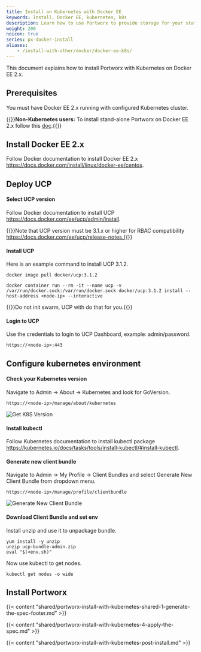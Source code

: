 ```yaml
---
title: Install on Kubernetes with Docker EE
keywords: Install, Docker EE, kubernetes, k8s
description: Learn how to use Portworx to provide storage for your stateful services running on Kubernetes with Docker EE.
weight: 200
noicon: true
series: px-docker-install
aliases:
    - /install-with-other/docker/docker-ee-k8s/
---
```

This document explains how to install Portworx with Kubernetes on Docker EE 2.x.

## Prerequisites

You must have Docker EE 2.x running with configured Kubernetes cluster.

{{<info>}}**Non-Kubernetes users:** To install stand-alone Portworx on Docker EE 2.x follow this [doc](/install-portworx/install-with-other/docker/standalone/).{{</info>}}

## Install Docker EE 2.x

Follow Docker documentation to install Docker EE 2.x https://docs.docker.com/install/linux/docker-ee/centos.

## Deploy UCP

#### Select UCP version

Follow Docker documentation to install UCP https://docs.docker.com/ee/ucp/admin/install.

{{<info>}}Note that UCP version must be 3.1.x or higher for RBAC compatibility https://docs.docker.com/ee/ucp/release-notes.{{</info>}}

#### Install UCP

Here is an example command to install UCP 3.1.2.

```text
docker image pull docker/ucp:3.1.2
```

```text
docker container run --rm -it --name ucp -v /var/run/docker.sock:/var/run/docker.sock docker/ucp:3.1.2 install --host-address <node-ip> --interactive
```

{{<info>}}Do not init swarm, UCP with do that for you.{{</info>}}

#### Login to UCP

Use the credentials to login to UCP Dashboard, example: admin/password.

```text
https://<node-ip>:443
```

## Configure kubernetes environment

#### Check your Kubernetes version

Navigate to Admin -> About -> Kubernetes and look for GoVersion.

```text
https://<node-ip>/manage/about/kubernetes
```

![Get K8S Version](/img/docker-ee-k8s1.png)

#### Install kubectl

Follow Kubernetes documentation to install kubectl package https://kubernetes.io/docs/tasks/tools/install-kubectl/#install-kubectl.

#### Generate new client bundle

Navigate to Admin -> My Profile -> Client Bundles and select Generate New Client Bundle from dropdown menu.

```text
https://<node-ip>/manage/profile/clientbundle
```

![Generate New Client Bundle](/img/docker-ee-k8s2.png)

#### Download Client Bundle and set env

Install unzip and use it to unpackage bundle.

```text
yum install -y unzip
unzip ucp-bundle-admin.zip
eval "$(<env.sh)"
```

Now use kubectl to get nodes.

```text
kubectl get nodes -o wide
```

## Install Portworx 

{{< content "shared/portworx-install-with-kubernetes-shared-1-generate-the-spec-footer.md" >}}

{{< content "shared/portworx-install-with-kubernetes-4-apply-the-spec.md" >}}

{{< content "shared/portworx-install-with-kubernetes-post-install.md" >}}
